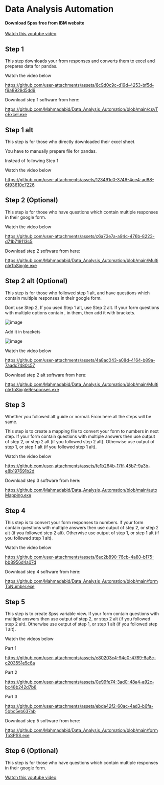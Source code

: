 # Data Analysis Automation


#### Download Spss free from IBM website
[Watch this youtube video](https://www.youtube.com/watch?v=B-Uox1EKefo)

## Step 1 
This step downloads your from responses and converts them to excel and prepares data for pandas.

Watch the video below

https://github.com/user-attachments/assets/8c9d0c9c-d19d-4253-bf5d-f9a8929d5dd9


Download step 1 software from here:

https://github.com/Mahmadabid/Data_Analysis_Automation/blob/main/csvToExcel.exe

## Step 1 alt
This step is for those who directly downloaded their excel sheet.

You have to manually prepare file for pandas.

Instead of following Step 1

Watch the video below

https://github.com/user-attachments/assets/123491c0-3746-4ce4-ad88-6f93610c7226

## Step 2 (Optional)
This step is for those who have questions which contain multiple responses in their google form.

Watch the video below

https://github.com/user-attachments/assets/c6a73e7a-a94c-476b-8223-d71b719113c5

Download step 2 software from here:

https://github.com/Mahmadabid/Data_Analysis_Automation/blob/main/MultipleToSingle.exe

## Step 2 alt (Optional)
This step is for those who followed step 1 alt, and have questions which contain multiple responses in their google form.

Dont use Step 2, If you used Step 1 alt, use Step 2 alt. If your form questions with multiple options contain , in them, then add it with brackets.

![image](https://github.com/user-attachments/assets/eb316ee6-2ada-4906-b6ab-2f43f77720f5)

Add it in brackets

![image](https://github.com/user-attachments/assets/36e88a11-5b4e-4a85-9730-d21f544fdf4a)


Watch the video below

https://github.com/user-attachments/assets/4a8ac043-a08d-4164-b89a-7aadc7480c57


Download step 2 alt software from here:

https://github.com/Mahmadabid/Data_Analysis_Automation/blob/main/MultipleToSingleResponses.exe

## Step 3
Whether you followed alt guide or normal. From here all the steps will be same.

This step is to create a mapping file to convert your form to numbers in next step. If your form contain questions with multiple answers then use output of step 2, or step 2 alt (if you followed step 2 alt). Otherwise use output of step 1, or step 1 alt (if you followed step 1 alt).

Watch the video below

https://github.com/user-attachments/assets/fe1b264b-17ff-45b7-9a3b-e8b197691b2d


Download step 3 software from here:

https://github.com/Mahmadabid/Data_Analysis_Automation/blob/main/autoMapping.exe

## Step 4
This step is to convert your form responses to numbers. If your form contain questions with multiple answers then use output of step 2, or step 2 alt (if you followed step 2 alt). Otherwise use output of step 1, or step 1 alt (if you followed step 1 alt).

Watch the video below

https://github.com/user-attachments/assets/6ac2b890-76cb-4a80-b175-bb8956d4a07d


Download step 4 software from here:

https://github.com/Mahmadabid/Data_Analysis_Automation/blob/main/formToNumber.exe


## Step 5
This step is to create Spss variable view. If your form contain questions with multiple answers then use output of step 2, or step 2 alt (if you followed step 2 alt). Otherwise use output of step 1, or step 1 alt (if you followed step 1 alt).

Watch the videos below

Part 1

https://github.com/user-attachments/assets/e80203c4-94c0-4769-8a8c-c203551e5c6a

Part 2

https://github.com/user-attachments/assets/0e99fe74-3ad0-48a4-a92c-bc48b242d7b8

Part 3

https://github.com/user-attachments/assets/ebda42f2-60ac-4ad3-b6fa-5bbc5eb637ab


Download step 5 software from here:

https://github.com/Mahmadabid/Data_Analysis_Automation/blob/main/formToSPSS.exe

## Step 6 (Optional)
This step is for those who have questions which contain multiple responses in their google form.

[Watch this youtube video](https://youtu.be/qgzD1-la6Pg)
